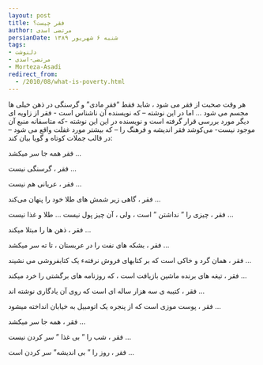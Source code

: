 ```yaml
---
layout: post
title: فقر چیست؟
author: مرتضی اسدی
persianDate: شنبه ۶ شهریور ۱۳۸۹
tags:
- دلنوشت
- مرتضی-اسدی
- Morteza-Asadi
redirect_from:
  - /2010/08/what-is-poverty.html
---
```

هر وقت صحبت از فقر می شود ، شاید فقط “فقر مادی” و گرسنگی در ذهن خیلی ها مجسم می شود … اما در این نوشته – که نویسنده آن ناشناس است - فقر از زاویه ای دیگر مورد بررسی قرار گرفته است و نویسنده در این این نوشته -که متاسفانه منبع آن موجود نیست- می‌کوشد فقر اندیشه و فرهنگ را – که بیشتر مورد غفلت واقع می شود – در قالب جملات کوتاه و گویا بیان کند:  
  
فقر همه جا سر میکشد …  
  
فقر ، گرسنگی نیست …  
  
فقر ، عریانی هم نیست …  
  
فقر ، گاهی زیر شمش های طلا خود را پنهان می‌کند …  



فقر ، چیزی را ” نداشتن ” است ، ولی ، آن چیز پول نیست … طلا و غذا نیست …  
  
فقر ، ذهن ها را مبتلا میکند …  
  
فقر ، بشکه های نفت را در عربستان ، تا ته سر میکشد …  
  
فقر ، همان گرد و خاکی است که بر کتابهای فروش نرفتهء یک کتابفروشی می نشیند …  
  
فقر ، تیغه های برنده ماشین بازیافت است ،‌ که روزنامه های برگشتی را خرد میکند …  
  
فقر ، کتیبه ی سه هزار ساله ای است که روی آن یادگاری نوشته اند …  
  
فقر ، پوست موزی است که از پنجره یک اتومبیل به خیابان انداخته میشود …  
  
فقر ، همه جا سر میکشد …  
  
فقر ، شب را ” بی غذا ” سر کردن نیست …  
  
فقر ، روز را ” بی اندیشه” سر کردن است …
